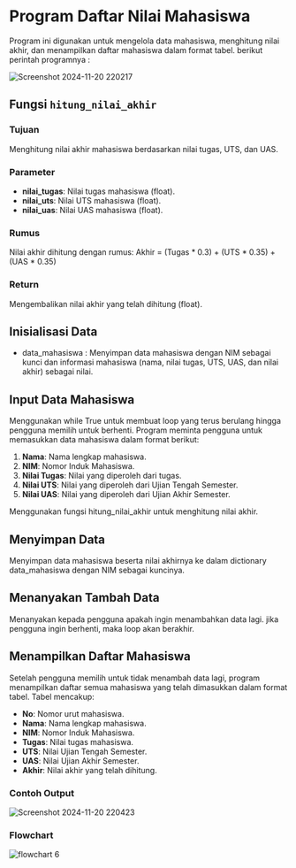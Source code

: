 # Program Daftar Nilai Mahasiswa
Program ini digunakan untuk mengelola data mahasiswa, menghitung nilai akhir, dan menampilkan daftar mahasiswa dalam format tabel. berikut perintah programnya :

![Screenshot 2024-11-20 220217](https://github.com/user-attachments/assets/c4350c4e-be84-4f9a-a41b-6eef71b95c46)

## Fungsi `hitung_nilai_akhir`

### Tujuan

Menghitung nilai akhir mahasiswa berdasarkan nilai tugas, UTS, dan UAS.

### Parameter

- **nilai_tugas**: Nilai tugas mahasiswa (float).
- **nilai_uts**: Nilai UTS mahasiswa (float).
- **nilai_uas**: Nilai UAS mahasiswa (float).

### Rumus

Nilai akhir dihitung dengan rumus:
Akhir = (Tugas * 0.3) + (UTS * 0.35) + (UAS * 0.35)

### Return

Mengembalikan nilai akhir yang telah dihitung (float).

## Inisialisasi Data

- data_mahasiswa : Menyimpan data mahasiswa dengan NIM sebagai kunci dan informasi mahasiswa (nama, nilai tugas, UTS, UAS, dan nilai akhir) sebagai nilai.

## Input Data Mahasiswa

Menggunakan while True untuk membuat loop yang terus berulang hingga pengguna memilih untuk berhenti.
Program meminta pengguna untuk memasukkan data mahasiswa dalam format berikut:
1. **Nama**: Nama lengkap mahasiswa.
2. **NIM**: Nomor Induk Mahasiswa.
3. **Nilai Tugas**: Nilai yang diperoleh dari tugas.
4. **Nilai UTS**: Nilai yang diperoleh dari Ujian Tengah Semester.
5. **Nilai UAS**: Nilai yang diperoleh dari Ujian Akhir Semester.

Menggunakan fungsi hitung_nilai_akhir untuk menghitung nilai akhir.

## Menyimpan Data

Menyimpan data mahasiswa beserta nilai akhirnya ke dalam dictionary data_mahasiswa dengan NIM sebagai kuncinya.

## Menanyakan Tambah Data

Menanyakan kepada pengguna apakah ingin menambahkan data lagi. jika pengguna ingin berhenti, maka loop akan berakhir.

## Menampilkan Daftar Mahasiswa

Setelah pengguna memilih untuk tidak menambah data lagi, program menampilkan daftar semua mahasiswa yang telah dimasukkan dalam format tabel. Tabel mencakup:
- **No**: Nomor urut mahasiswa.
- **Nama**: Nama lengkap mahasiswa.
- **NIM**: Nomor Induk Mahasiswa.
- **Tugas**: Nilai tugas mahasiswa.
- **UTS**: Nilai Ujian Tengah Semester.
- **UAS**: Nilai Ujian Akhir Semester.
- **Akhir**: Nilai akhir yang telah dihitung.

### Contoh Output

![Screenshot 2024-11-20 220423](https://github.com/user-attachments/assets/75268470-54d3-449e-92d2-45bf46890fa1)

### Flowchart 

![flowchart 6](https://github.com/user-attachments/assets/a03016a8-8f17-4241-a1ab-3d5d69fbcc4e)
